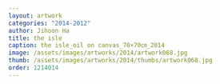 ```yaml
---
layout: artwork
categories: "2014-2012"
author: Jihoon Ha
title: the isle
caption: the isle_oil on canvas_70×70㎝_2014
image: /assets/images/artworks/2014/artwork068.jpg
thumb: /assets/images/artworks/2014/thumbs/artwork068.jpg
order: 1214014
---
```

